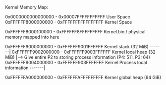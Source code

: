 Kernel Memory Map:

0x0000000000000000 - 0x00007FFFFFFFFFFF		User Space
0xFFFFFF8000000000 - 0xFFFFFFFFFFFFFFFF		Kernel Space

0xFFFFFF8000100000 - 0xFFFFFF8FFFFFFFFF		Kernel.bin / physical memory mapped into here

0xFFFFFF9000000000 - 0xFFFFFF9001FFFFFF		Kernel stack          (32 MiB)   -------|
0xFFFFFF9002000000 - 0xFFFFFF9003FFFFFF		Kernel local heap     (32 MiB)          |--> Give entire P2 to storing process information (P4: 511, P3: 64)
0xFFFFFF9004000000 - 0xFFFFFF903FFFFFFF		Kernel Process local information -------|

0xFFFFFFA000000000 - 0xFFFFFFAFFFFFFFFF		Kernel global heap    (64 GiB)
